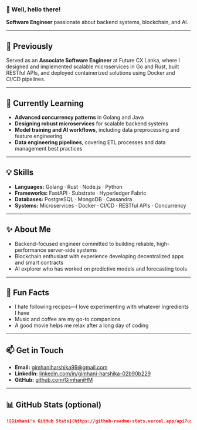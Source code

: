 ### 👋 Well, hello there!

**Software Engineer** passionate about backend systems, blockchain, and AI.

---

## 🔭 Previously
Served as an **Associate Software Engineer** at Future CX Lanka, where I designed and implemented scalable microservices in Go and Rust, built RESTful APIs, and deployed containerized solutions using Docker and CI/CD pipelines.

---

## 🌱 Currently Learning
- **Advanced concurrency patterns** in Golang and Java  
- **Designing robust microservices** for scalable backend systems  
- **Model training and AI workflows**, including data preprocessing and feature engineering  
- **Data engineering pipelines**, covering ETL processes and data management best practices  

---

## 💡 Skills
- **Languages:** Golang · Rust · Node.js · Python  
- **Frameworks:** FastAPI · Substrate · Hyperledger Fabric  
- **Databases:** PostgreSQL · MongoDB · Cassandra  
- **Systems:** Microservices · Docker · CI/CD · RESTful APIs · Concurrency

---

## ✨ About Me
- Backend-focused engineer committed to building reliable, high-performance server-side systems  
- Blockchain enthusiast with experience developing decentralized apps and smart contracts  
- AI explorer who has worked on predictive models and forecasting tools

---

## 🎯 Fun Facts
- I hate following recipes—I love experimenting with whatever ingredients I have  
- Music and coffee are my go-to companions  
- A good movie helps me relax after a long day of coding

---

## 📫 Get in Touch
- **Email:** gimhaniharshika99@gmail.com  
- **LinkedIn:** [linkedin.com/in/gimhani-harshika-02b90b229](https://www.linkedin.com/in/gimhani-harshika-02b90b229)  
- **GitHub:** [github.com/GimhaniHM](https://github.com/GimhaniHM)

---

## 📊 GitHub Stats (optional)

```markdown
![Gimhani's GitHub Stats](https://github-readme-stats.vercel.app/api?username=GimhaniHM&show_icons=true&theme=dark)
